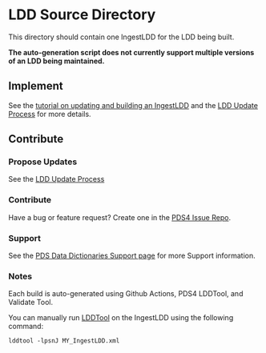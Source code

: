 # LDD Source Directory

This directory should contain one IngestLDD for the LDD being built.

**The auto-generation script does not currently support multiple versions of an LDD being maintained.**

## Implement

See the [tutorial on updating and building an IngestLDD](https://pds-data-dictionaries.github.io/support/tutorials.html#ldd-update-and-build-tutorial) and the [LDD Update Process](https://pds-data-dictionaries.github.io/development/ldd-update.html) for more details.

## Contribute

### Propose Updates
See the [LDD Update Process](https://pds-data-dictionaries.github.io/development/ldd-update.html)

### Contribute
Have a bug or feature request? Create one in the [PDS4 Issue Repo](https://github.com/pds-data-dictionaries/PDS4-LDD-Issue-Repo/issues/new/choose).

### Support
See the [PDS Data Dictionaries Support page](https://pds-data-dictionaries.github.io/support/contribute.html) for more Support information.

### Notes
Each build is auto-generated using Github Actions, PDS4 LDDTool, and Validate Tool.

You can manually run [LDDTool](https://nasa-pds.github.io/pds4-information-model/model-lddtool/index.html) on the IngestLDD using the following command:

```
lddtool -lpsnJ MY_IngestLDD.xml
```
